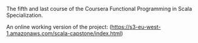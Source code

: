 The fifth and last course of the Coursera Functional Programming in Scala Specialization.

An online working version of the project:
(https://s3-eu-west-1.amazonaws.com/scala-capstone/index.html)
